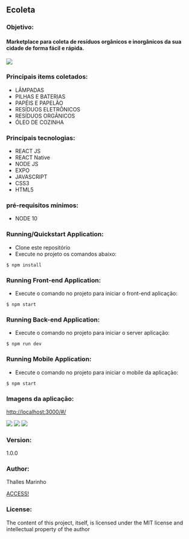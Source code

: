 <h2 class="code-line" data-line-start=0 data-line-end=1 ><a id="Task_Manager_System_0"></a>Ecoleta</h2>
<h3 class="code-line" data-line-start=2 data-line-end=3 ><a id="Objective_2"></a>Objetivo:</h3>
<h4 class="code-line" data-line-start=3 data-line-end=4 ><a id="This_application_was_developed_in_order_to_be_able_to_manage_Tasks_being_able_to_register_edit_disable_and_list_various_tasks_3"></a>Marketplace
para coleta de resíduos orgânicos e inorgânicos da sua cidade de forma fácil e rápida.</h4>
<img src="https://i.ibb.co/XJ3L5jk/capa-nlw.png">
<h3 class="code-line" data-line-start=5 data-line-end=6 ><a id="Main_Technologies_5"></a>Principais items coletados:</h3>
<ul>
<li class="has-line-data" data-line-start="6" data-line-end="7">LÂMPADAS</li>
<li class="has-line-data" data-line-start="6" data-line-end="7">PILHAS E BATERIAS</li>
<li class="has-line-data" data-line-start="6" data-line-end="7">PAPÉIS E PAPELÃO</li>
<li class="has-line-data" data-line-start="6" data-line-end="7">RESÍDUOS ELETRÔNICOS</li>
<li class="has-line-data" data-line-start="7" data-line-end="8">RESÍDUOS ORGÂNICOS</li>
<li class="has-line-data" data-line-start="8" data-line-end="10">ÓLEO DE COZINHA</li>
</ul>
<h3 class="code-line" data-line-start=5 data-line-end=6 ><a id="Main_Technologies_5"></a>Principais tecnologias:</h3>
<ul>
<li class="has-line-data" data-line-start="6" data-line-end="7">REACT JS</li>
<li class="has-line-data" data-line-start="6" data-line-end="7">REACT Native</li>
<li class="has-line-data" data-line-start="6" data-line-end="7">NODE JS</li>
<li class="has-line-data" data-line-start="6" data-line-end="7">EXPO</li>
<li class="has-line-data" data-line-start="7" data-line-end="8">JAVASCRIPT</li>
<li class="has-line-data" data-line-start="8" data-line-end="10">CSS3</li>
<li class="has-line-data" data-line-start="8" data-line-end="10">HTML5</li>

</ul>
<h3 class="code-line" data-line-start=10 data-line-end=11 ><a id="Minimum_prerequisites_10"></a>pré-requisitos mínimos:</h3>
<ul>
<li class="has-line-data" data-line-start="11" data-line-end="12">NODE 10</li>
</ul>
<h3 class="code-line" data-line-start=12 data-line-end=13 ><a id="Running_Application_12"></a>Running/Quickstart Application:</h3>
<ul>
<li class="has-line-data" data-line-start="13" data-line-end="14">Clone este repositório</li>
<li class="has-line-data" data-line-start="14" data-line-end="15">Execute no projeto os comandos abaixo:</li>
</ul>
<pre><code class="has-line-data" data-line-start="16" data-line-end="19" class="language-sh">$ npm install
</code></pre>
<h3 class="code-line" data-line-start=12 data-line-end=13 ><a id="Running_Application_12"></a>Running Front-end Application:</h3>
<ul>
<li class="has-line-data" data-line-start="14" data-line-end="15">Execute o comando no projeto para iniciar o front-end aplicação:</li>
</ul>
<pre><code class="has-line-data" data-line-start="16" data-line-end="19" class="language-sh">$ npm start
</code></pre>
<h3 class="code-line" data-line-start=12 data-line-end=13 ><a id="Running_Application_12"></a>Running Back-end Application:</h3>
<ul>
<li class="has-line-data" data-line-start="14" data-line-end="15">Execute o comando no projeto para iniciar o server aplicação:</li>
</ul>
<pre><code class="has-line-data" data-line-start="16" data-line-end="19" class="language-sh">$ npm run dev
</code></pre>
<h3 class="code-line" data-line-start=12 data-line-end=13 ><a id="Running_Application_12"></a>Running Mobile Application:</h3>
<ul>
<li class="has-line-data" data-line-start="14" data-line-end="15">Execute o comando no projeto para iniciar o mobile da aplicação:</li>
</ul>
<pre><code class="has-line-data" data-line-start="16" data-line-end="19" class="language-sh">$ npm start
</code></pre>
<h3 class="code-line" data-line-start=20 data-line-end=21 ><a id="Testing_Application_20"></a>Imagens da aplicação:</h3>
<p class="has-line-data" data-line-start="21" data-line-end="22"><a href="http://localhost:3000/#/">http://localhost:3000/#/</a></p>
<img src="https://i.ibb.co/fnT28nY/front1.png">
<img src="https://i.ibb.co/D8JzPLb/front2.png">
<img src="https://i.ibb.co/stNrGJV/front3.png">


<h3 class="code-line" data-line-start=64 data-line-end=65 ><a id="Version_64"></a>Version:</h3>
<p class="has-line-data" data-line-start="65" data-line-end="66">1.0.0</p>
<h3 class="code-line" data-line-start=66 data-line-end=67 ><a id="Author_66"></a>Author:</h3>
<p class="has-line-data" data-line-start="67" data-line-end="69">Thalles Marinho<br></p>
<p><a href="https://www.linkedin.com/in/thalles-taywan-ramos-marinho-09571a49/">ACCESS!</a></p>

<h3 class="code-line" data-line-start=70 data-line-end=71 ><a id="License_70"></a>License:</h3>
<p class="has-line-data" data-line-start="71" data-line-end="72">The content of this project, itself, is licensed under the MIT license and intellectual property of the author</p>
